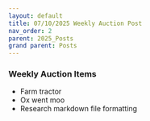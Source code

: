 ```yaml
---
layout: default
title: 07/10/2025 Weekly Auction Post
nav_order: 2
parent: 2025_Posts
grand parent: Posts
---
```


### Weekly Auction Items

- Farm tractor
- Ox went moo
- Research markdown file formatting
